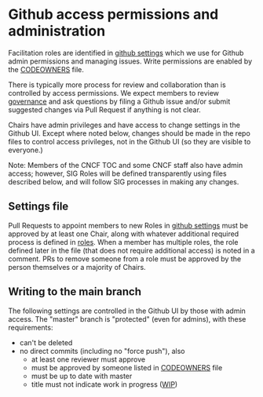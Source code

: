 # Github access permissions and administration

Facilitation roles are identified in [github settings](/.github/settings.yml)
which we use for Github admin permissions and managing issues.  Write
permissions are enabled by the [CODEOWNERS](/CODEOWNERS) file.

There is typically more process for review and collaboration than is controlled
by access permissions. We expect members to review [governance](/governance) and
ask questions by filing a Github issue and/or submit suggested changes via Pull
Request if anything is not clear.

Chairs have admin privileges and have access to change settings in the Github
UI.  Except where noted below, changes should be made in the repo files to
control access privileges, not in the Github UI (so they are visible to
everyone.)

Note: Members of the CNCF TOC and some CNCF staff also have admin access;
however, SIG Roles will be defined transparently using files described below,
and will follow SIG processes in making any changes.

## Settings file
Pull Requests to appoint members to new Roles in [github
settings](/.github/settings.yml) must be approved by at least one Chair, along
with whatever additional required process is defined in [roles](roles.md). When
a member has multiple roles, the role defined later in the file (that does not
require additional access) is noted in a comment. PRs to remove someone from a
role must be approved by the person themselves or a majority of Chairs.

## Writing to the main branch
The following settings are controlled in the Github UI by those with admin
access. The "master" branch is "protected" (even for admins), with these
requirements:
- can't be deleted
- no direct commits (including no "force push"), also
  - at least one reviewer must approve
  - must be approved by someone listed in [CODEOWNERS](/CODEOWNERS) file
  - must be up to date with master
  - title must not indicate work in progress
    ([WIP](https://github.com/apps/wip))




